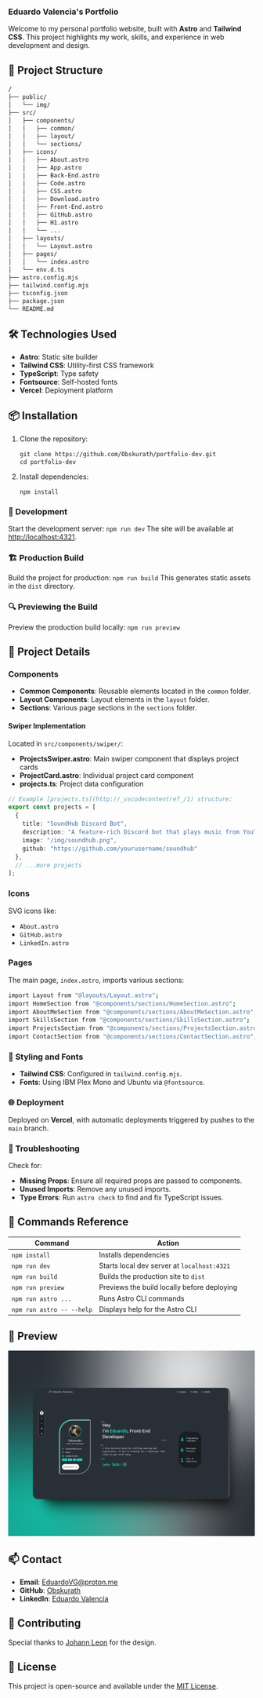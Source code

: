 ### Eduardo Valencia's Portfolio

Welcome to my personal portfolio website, built with **Astro** and **Tailwind CSS**. This project highlights my work, skills, and experience in web development and design.


## 🚀 Project Structure
```
/
├── public/
│   └── img/
├── src/
│   ├── components/
│   │   ├── common/
│   │   ├── layout/
│   │   └── sections/
│   ├── icons/
│   │   ├── About.astro
│   │   ├── App.astro
│   │   ├── Back-End.astro
│   │   ├── Code.astro
│   │   ├── CSS.astro
│   │   ├── Download.astro
│   │   ├── Front-End.astro
│   │   ├── GitHub.astro
│   │   ├── H1.astro
│   │   └── ...
│   ├── layouts/
│   │   └── Layout.astro
│   ├── pages/
│   │   └── index.astro
│   └── env.d.ts
├── astro.config.mjs
├── tailwind.config.mjs
├── tsconfig.json
├── package.json
└── README.md
```


## 🛠 Technologies Used
- **Astro**: Static site builder
- **Tailwind CSS**: Utility-first CSS framework
- **TypeScript**: Type safety
- **Fontsource**: Self-hosted fonts
- **Vercel**: Deployment platform

## 📦 Installation
1. Clone the repository:
    ```
    git clone https://github.com/Obskurath/portfolio-dev.git
    cd portfolio-dev
    ```
2. Install dependencies:
    ```
    npm install
    ```

### 🚀 Development
Start the development server:
    ```
    npm run dev
    ```
The site will be available at [http://localhost:4321](http://localhost:4321).

### 🏗️ Production Build
Build the project for production:
    ```
    npm run build
    ```
This generates static assets in the `dist` directory.

### 🔍 Previewing the Build
Preview the production build locally:
    ```
    npm run preview
    ```

## 📁 Project Details

### Components
- **Common Components**: Reusable elements located in the `common` folder.
- **Layout Components**: Layout elements in the `layout` folder.
- **Sections**: Various page sections in the `sections` folder.

#### Swiper Implementation
Located in `src/components/swiper/`:
- **ProjectsSwiper.astro**: Main swiper component that displays project cards
- **ProjectCard.astro**: Individual project card component
- **projects.ts**: Project data configuration

```typescript
// Example [projects.ts](http://_vscodecontentref_/1) structure:
export const projects = [
  {
    title: "SoundHub Discord Bot",
    description: "A feature-rich Discord bot that plays music from YouTube.",
    image: "/img/soundhub.png",
    github: "https://github.com/yourusername/soundhub"
  },
  // ...more projects
];
```

### Icons
SVG icons like:
- `About.astro`
- `GitHub.astro`
- `LinkedIn.astro`


### Pages
The main page, `index.astro`, imports various sections:
```bash
import Layout from "@layouts/Layout.astro";
import HomeSection from "@components/sections/HomeSection.astro";
import AboutMeSection from "@components/sections/AboutMeSection.astro";
import SkillsSection from "@components/sections/SkillsSection.astro";
import ProjectsSection from "@components/sections/ProjectsSection.astro";
import ContactSection from "@components/sections/ContactSection.astro";
```

### 🎨 Styling and Fonts
- **Tailwind CSS**: Configured in `tailwind.config.mjs`.
- **Fonts**: Using IBM Plex Mono and Ubuntu via `@fontsource`.


### 🌐 Deployment
Deployed on **Vercel**, with automatic deployments triggered by pushes to the `main` branch.


### 🐞 Troubleshooting
Check for:
- **Missing Props**: Ensure all required props are passed to components.
- **Unused Imports**: Remove any unused imports.
- **Type Errors**: Run `astro check` to find and fix TypeScript issues.


## 🧞 Commands Reference
| Command                | Action                                      |
|------------------------|---------------------------------------------|
| `npm install`          | Installs dependencies                       |
| `npm run dev`          | Starts local dev server at `localhost:4321` |
| `npm run build`        | Builds the production site to `dist`        |
| `npm run preview`      | Previews the build locally before deploying |
| `npm run astro ...`    | Runs Astro CLI commands                     |
| `npm run astro -- --help` | Displays help for the Astro CLI          |

## 📸 Preview

![Project Screenshot](public/img/project-screenshot.png)

## 📫 Contact
- **Email**: [EduardoVG@proton.me](mailto:EduardoVG@proton.me)
- **GitHub**: [Obskurath](https://github.com/Obskurath)
- **LinkedIn**: [Eduardo Valencia](https://www.linkedin.com/in/eduardo-valencia)

## 🤝 Contributing

Special thanks to [Johann Leon](https://dribbble.com/johannleon2025) for the design.

## 📄 License
This project is open-source and available under the [MIT License](LICENSE).
